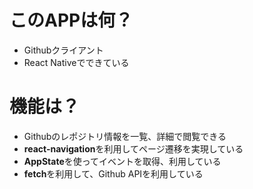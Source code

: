 # このAPPは何？
- Githubクライアント
- React Nativeでできている

# 機能は？
- Githubのレポジトリ情報を一覧、詳細で閲覧できる
- **react-navigation**を利用してページ遷移を実現している
- **AppState**を使ってイベントを取得、利用している
- **fetch**を利用して、Github APIを利用している

